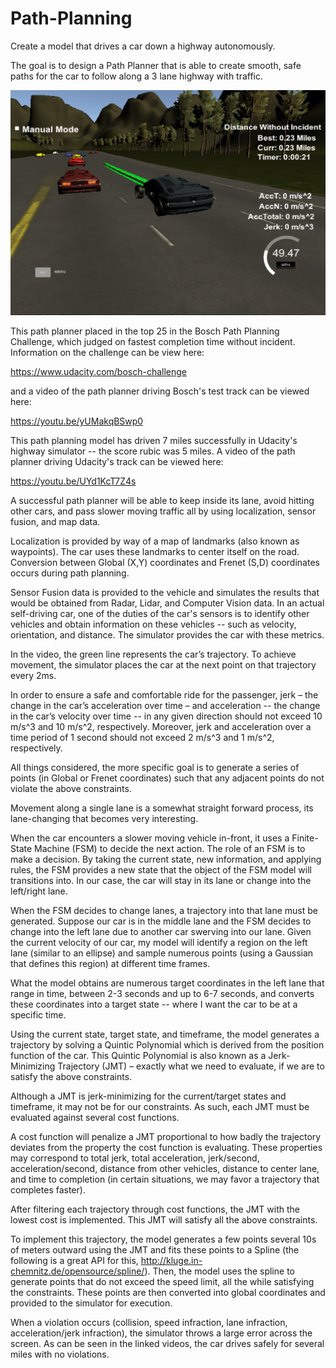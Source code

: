 # Path-Planning
Create a model that drives a car down a highway autonomously.

The goal is to design a Path Planner that is able to create smooth, safe paths for the car to follow along a 3 lane highway with traffic.

<p align="center"> <img src="images/simulator.png" width="640" height="360"></p>

This path planner placed in the top 25 in the Bosch Path Planning Challenge, which judged on fastest completion time without incident. Information on the challenge can be view here:

https://www.udacity.com/bosch-challenge

and a video of the path planner driving Bosch's test track can be viewed here:

https://youtu.be/yUMakqBSwp0


This path planning model has driven 7 miles successfully in Udacity's highway simulator -- the score rubic was 5 miles. A video of the path planner driving Udacity's track can be viewed here:

https://youtu.be/UYd1KcT7Z4s


A successful path planner will be able to keep inside its lane, avoid hitting other cars, and pass slower moving traffic all by using localization, sensor fusion, and map data.

Localization is provided by way of a map of landmarks (also known as waypoints). The car uses these landmarks to center itself on the road. Conversion between Global (X,Y) coordinates and Frenet (S,D) coordinates occurs during path planning.

Sensor Fusion data is provided to the vehicle and simulates the results that would be obtained from Radar, Lidar, and Computer Vision data. In an actual self-driving car, one of the duties of the car's sensors is to identify other vehicles and obtain information on these vehicles -- such as velocity, orientation, and distance. The simulator provides the car with these metrics.

In the video, the green line represents the car’s trajectory. To achieve movement, the simulator places the car at the next point on that trajectory every 2ms. 

In order to ensure a safe and comfortable ride for the passenger, jerk – the change in the car’s acceleration over time – and acceleration -- the change in the car’s velocity over time -- in any given direction should not exceed 10 m/s^3 and 10 m/s^2, respectively. Moreover, jerk and acceleration over a time period of 1 second should not exceed 2 m/s^3 and 1 m/s^2, respectively. 

All things considered, the more specific goal is to generate a series of points (in Global or Frenet coordinates) such that any adjacent points do not violate the above constraints. 

Movement along a single lane is a somewhat straight forward process, its lane-changing that becomes very interesting.

When the car encounters a slower moving vehicle in-front, it uses a Finite-State Machine (FSM) to decide the next action. The role of an FSM is to make a decision. By taking the current state, new information, and applying rules, the FSM provides a new state that the object of the FSM model will transitions into. In our case, the car will stay in its lane or change into the left/right lane.


When the FSM decides to change lanes, a trajectory into that lane must be generated. Suppose our car is in the middle lane and the FSM decides to change into the left lane due to another car swerving into our lane. Given the current velocity of our car, my model will identify a region on the left lane (similar to an ellipse) and sample numerous points (using a Gaussian that defines this region) at different time frames. 

What the model obtains are numerous target coordinates in the left lane that range in time, between 2-3 seconds and up to 6-7 seconds, and converts these coordinates into a target state -- where I want the car to be at a specific time.

Using the current state, target state, and timeframe, the model generates a trajectory by solving a Quintic Polynomial which is derived from the position function of the car. This Quintic Polynomial is also known as a Jerk-Minimizing Trajectory (JMT) – exactly what we need to evaluate, if we are to satisfy the above constraints.

Although a JMT is jerk-minimizing for the current/target states and timeframe, it may not be for our constraints. As such, each JMT must be evaluated against several cost functions.

A cost function will penalize a JMT proportional to how badly the trajectory deviates from the property the cost function is evaluating. These properties may correspond to total jerk, total acceleration, jerk/second, acceleration/second, distance from other vehicles, distance to center lane, and time to completion (in certain situations, we may favor a trajectory that completes faster). 

After filtering each trajectory through cost functions, the JMT with the lowest cost is implemented. This JMT will satisfy all the above constraints.

To implement this trajectory, the model generates a few points several 10s of meters outward using the JMT and fits these points to a Spline (the following is a great API for this, http://kluge.in-chemnitz.de/opensource/spline/). Then, the model uses the spline to generate points that do not exceed the speed limit, all the while satisfying the constraints. These points are then converted into global coordinates and provided to the simulator for execution.

When a violation occurs (collision, speed infraction, lane infraction, acceleration/jerk infraction), the simulator throws a large error across the screen. As can be seen in the linked videos, the car drives safely for several miles with no violations.
